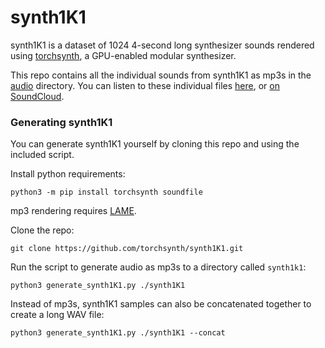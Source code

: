 # synth1K1
synth1K1 is a dataset of 1024 4-second long synthesizer sounds rendered using
[torchsynth](https://github.com/torchsynth/torchsynth), a GPU-enabled modular
synthesizer.

This repo contains all the individual sounds from synth1K1 as mp3s in the 
[audio](https://github.com/torchsynth/synth1K1/tree/main/audio) directory. You can
listen to these individual files [here](https://torchsynth.github.io/synth1K1/), or
[on SoundCloud](https://soundcloud.com/user-357924775/synth1k1).

### Generating synth1K1
You can generate synth1K1 yourself by cloning this repo and using the included script.

Install python requirements:
```
python3 -m pip install torchsynth soundfile
```

mp3 rendering requires [LAME](https://lame.sourceforge.io/).

Clone the repo:
```
git clone https://github.com/torchsynth/synth1K1.git
``` 

Run the script to generate audio as mp3s to a directory called `synth1k1`:
```
python3 generate_synth1K1.py ./synth1K1
```

Instead of mp3s, synth1K1 samples can also be concatenated together to create a long
WAV file:
```
python3 generate_synth1K1.py ./synth1K1 --concat
```
